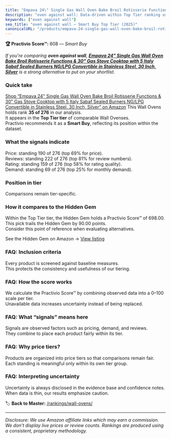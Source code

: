 ```yaml
---
title: "Empava 24\" Single Gas Wall Oven Bake Broil Rotisserie Functions & 30\" Gas Stove Cooktop with 5 Italy Sabaf Sealed Burners NG/LPG Convertible in Stainless Steel, 30 Inch, Silver"
description: "oven against wall: Data-driven within Top Tier ranking using the Practivio Score™. Positioned by quality, value, demand, findability, momentum."
keywords: ["oven against wall"]
seo_title: "oven against wall — Smart Buy Top Tier (2025)"
canonicalURL: "/products/empava-24-single-gas-wall-oven-bake-broil-rotisserie-functions-30-gas-stove-cooktop-with-5-italy-sabaf-sealed-burners-nglpg-convertible-in-stainless-steel-30-inch-silver-B09VSPFMPB/"
---
```


**🏆 Practivio Score™:** 608 — _Smart Buy_


*If you're comparing **oven against wall**, **[Empava 24" Single Gas Wall Oven Bake Broil Rotisserie Functions & 30" Gas Stove Cooktop with 5 Italy Sabaf Sealed Burners NG/LPG Convertible in Stainless Steel, 30 Inch, Silver](https://www.amazon.com/dp/B09VSPFMPB?tag=practivio-20)** is a strong alternative to put on your shortlist.*
### Quick take
[Shop “Empava 24" Single Gas Wall Oven Bake Broil Rotisserie Functions & 30" Gas Stove Cooktop with 5 Italy Sabaf Sealed Burners NG/LPG Convertible in Stainless Steel, 30 Inch, Silver” on Amazon](https://www.amazon.com/dp/B09VSPFMPB?tag=practivio-20)
This Wall Ovens holds rank **35 of 276** in our analysis.  
It appears in the **Top Tier tier** of comparable Wall Ovenses.  
Practivio recommends it as a **Smart Buy**, reflecting its position within the dataset.

### What the signals indicate
Price: standing 190 of 276 (top 69% for price).  
Reviews: standing 222 of 276 (top 81% for review numbers).  
Rating: standing 159 of 276 (top 58% for rating quality).  
Demand: standing 69 of 276 (top 25% for monthly demand).

### Position in tier
Comparisons remain tier-specific.

### How it compares to the Hidden Gem
Within the Top Tier tier, the Hidden Gem holds a Practivio Score™ of 698.00.  
This pick trails the Hidden Gem by 90.00 points.  
Consider this point of reference when evaluating alternatives.  

See the Hidden Gem on Amazon → [View listing](https://www.amazon.com/dp/B00N45FU58?tag=practivio-20)

### FAQ: Inclusion criteria
Every product is screened against baseline measures.  
This protects the consistency and usefulness of our tiering.

### FAQ: How the score works
We calculate the Practivio Score™ by combining observed data into a 0–100 scale per tier.  
Unavailable data increases uncertainty instead of being replaced.

### FAQ: What “signals” means here
Signals are observed factors such as pricing, demand, and reviews.  
They combine to place each product fairly within its tier.

### FAQ: Why price tiers?
Products are organized into price tiers so that comparisons remain fair.  
Each standing is meaningful only within its own tier group.

### FAQ: Interpreting uncertainty
Uncertainty is always disclosed in the evidence base and confidence notes.  
When data is thin, our results emphasize caution.


🏷️ **Back to Master:** [/rankings/wall-ovens/](/rankings/wall-ovens/)

---
_Disclosure: We use Amazon affiliate links which may earn a commission. We don’t display live prices or review counts. Rankings are produced using a consistent, proprietary methodology._
